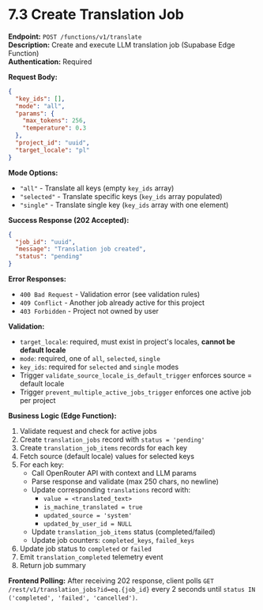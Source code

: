 # 7.3 Create Translation Job

**Endpoint:** `POST /functions/v1/translate`  
**Description:** Create and execute LLM translation job (Supabase Edge Function)  
**Authentication:** Required

**Request Body:**

```json
{
  "key_ids": [],
  "mode": "all",
  "params": {
    "max_tokens": 256,
    "temperature": 0.3
  },
  "project_id": "uuid",
  "target_locale": "pl"
}
```

**Mode Options:**

- `"all"` - Translate all keys (empty `key_ids` array)
- `"selected"` - Translate specific keys (`key_ids` array populated)
- `"single"` - Translate single key (`key_ids` array with one element)

**Success Response (202 Accepted):**

```json
{
  "job_id": "uuid",
  "message": "Translation job created",
  "status": "pending"
}
```

**Error Responses:**

- `400 Bad Request` - Validation error (see validation rules)
- `409 Conflict` - Another job already active for this project
- `403 Forbidden` - Project not owned by user

**Validation:**

- `target_locale`: required, must exist in project's locales, **cannot be default locale**
- `mode`: required, one of `all`, `selected`, `single`
- `key_ids`: required for `selected` and `single` modes
- Trigger `validate_source_locale_is_default_trigger` enforces source = default locale
- Trigger `prevent_multiple_active_jobs_trigger` enforces one active job per project

**Business Logic (Edge Function):**

1. Validate request and check for active jobs
2. Create `translation_jobs` record with `status = 'pending'`
3. Create `translation_job_items` records for each key
4. Fetch source (default locale) values for selected keys
5. For each key:
   - Call OpenRouter API with context and LLM params
   - Parse response and validate (max 250 chars, no newline)
   - Update corresponding `translations` record with:
     - `value = <translated_text>`
     - `is_machine_translated = true`
     - `updated_source = 'system'`
     - `updated_by_user_id = NULL`
   - Update `translation_job_items` status (completed/failed)
   - Update job counters: `completed_keys`, `failed_keys`
6. Update job status to `completed` or `failed`
7. Emit `translation_completed` telemetry event
8. Return job summary

**Frontend Polling:**
After receiving 202 response, client polls `GET /rest/v1/translation_jobs?id=eq.{job_id}` every 2 seconds until `status IN ('completed', 'failed', 'cancelled')`.
